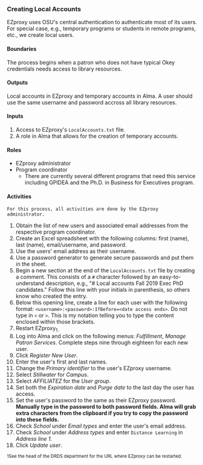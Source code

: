 ### Creating Local Accounts
EZproxy uses OSU's central authentication to authenticate most of its users. For special case, e.g., temporary programs or students in remote programs, etc., we create local users.

#### Boundaries
The process begins when a patron who does not have typical Okey credentials needs access to library resources.

#### Outputs
Local accounts in EZproxy and temporary accounts in Alma. A user should use the same username and password accross all library resources.

#### Inputs
1. Access to EZproxy's `LocalAccounts.txt` file.
2. A role in Alma that allows for the creation of temporary accounts.

#### Roles
- EZproxy administrator
- Program coordinator
  - There are currently several different programs that need this service including GPIDEA and the Ph.D. in Business for Executives program.

#### Activities

```
For this process, all activities are done by the EZproxy administrator.
```

1. Obtain the list of new users and associated email addresses from the respective program coordinator.
2. Create an Excel spreadsheet with the following columns: first (name), last (name), email/username, and password.
3. Use the users' email address as their username.
4. Use a password generator to generate secure passwords and put them in the sheet.
5. Begin a new section at the end of the `LocalAccounts.txt` file by creating a comment. This consists of a `#` character followed by an easy-to-understand description, e.g., "# Local accounts Fall 2019 Exec PhD candidates." Follow this line with your initials in parenthesis, so others know who created the entry.
6. Below this opening line, create a line for each user with the following format: `<username>:<password>:IfBefore=<date access ends>`. Do not type in `<` or `>`. This is my notation telling you to type the content enclosed within those brackets.
7. Restart EZproxy<sub>1</sup>.
8. Log into Alma and click on the following menus: *Fulfillment*, *Manage Patron Services*. Complete steps nine through eighteen for each new user.
9. Click *Register New User*.
10. Enter the user's first and last names.
11. Change the *Primary identifier* to the user's EZproxy username.
12. Select *Stillwater* for *Campus*.
13. Select *AFFILIATEZ* for the *User group*.
14. Set both the *Expiration date* and *Purge date* to the last day the user has access.
15. Set the user's password to the same as their EZproxy password. **Manually type in the password to both password fields. Alma will grab extra characters from the clipboard if you try to copy the password into these fields.**
16. Check *School* under *Email types* and enter the user's email address.
17. Check *School* under *Address types* and enter `Distance Learning` in *Address line 1*.
18. Click *Update user*.

<sub>1</sup>See the head of the DRDS department for the URL where EZproxy can be restarted.
